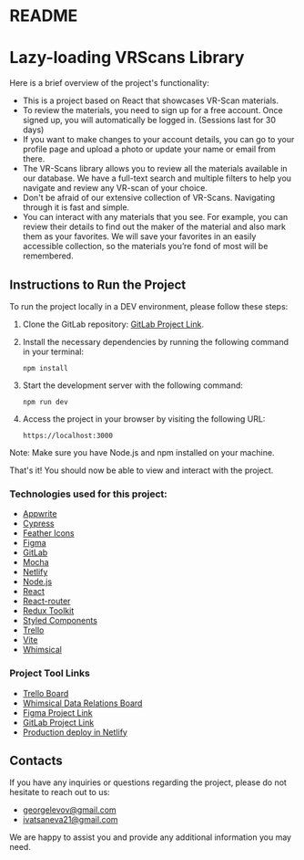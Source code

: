 # README

# Lazy-loading VRScans Library

Here is a brief overview of the project's functionality:

- This is a project based on React that showcases VR-Scan materials.
- To review the materials, you need to sign up for a free account. Once signed up, you will automatically be logged in. (Sessions last for 30 days)
- If you want to make changes to your account details, you can go to your profile page and upload a photo or update your name or email from there.
- The VR-Scans library allows you to review all the materials available in our database. We have a full-text search and multiple filters to help you navigate and review any VR-scan of your choice.
- Don't be afraid of our extensive collection of VR-Scans. Navigating through it is fast and simple.
- You can interact with any materials that you see. For example, you can review their details to find out the maker of the material and also mark them as your favorites. We will save your favorites in an easily accessible collection, so the materials you’re fond of most will be remembered.

## Instructions to Run the Project

To run the project locally in a DEV environment, please follow these steps:

1. Clone the GitLab repository: [GitLab Project Link](https://gitlab.com/ivatsaneva/lazy-loading-vrscans-library).
2. Install the necessary dependencies by running the following command in your terminal:

   ```
   npm install

   ```

3. Start the development server with the following command:

   ```
   npm run dev

   ```

4. Access the project in your browser by visiting the following URL:

   ```
   https://localhost:3000

   ```

Note: Make sure you have Node.js and npm installed on your machine.

That's it! You should now be able to view and interact with the project.

### Technologies used for this project:

- [Appwrite](https://appwrite.io/)
- [Cypress](https://www.cypress.io/)
- [Feather Icons](https://feathericons.com/)
- [Figma](https://www.figma.com/)
- [GitLab](https://gitlab.com/)
- [Mocha](https://mochajs.org/)
- [Netlify](https://www.netlify.com/)
- [Node.js](https://nodejs.org/)
- [React](https://reactjs.org/)
- [React-router](https://reactrouter.com/)
- [Redux Toolkit](https://redux-toolkit.js.org/)
- [Styled Components](https://styled-components.com/)
- [Trello](https://trello.com/)
- [Vite](https://vitejs.dev/)
- [Whimsical](https://whimsical.com/)

### Project Tool Links

- [Trello Board](https://trello.com/invite/b/ZptBuFQL/ATTI70579aa75cbcf8dfa3b117ba367bcc418BD7EF79/lazy-loading-project)
- [Whimsical Data Relations Board](https://whimsical.com/database-relationships-DGJT5HnKCjcMRcq7uSbF2b@VsSo8s35VKyo1rZvza7hCu)
- [Figma Project Link](https://www.figma.com/file/3diUaCcuZ1mZBFCvZEiNb7/Lazy-loading-VRScans)
- [GitLab Project Link](https://gitlab.com/ivatsaneva/lazy-loading-vrscans-library)
- [Production deploy in Netlify](https://luxury-malasada-09de67.netlify.app/)

## Contacts

If you have any inquiries or questions regarding the project, please do not hesitate to reach out to us:

- [georgelevov@gmail.com](mailto:georgelevov@gmail.com)
- [ivatsaneva21@gmail.com](mailto:ivatsaneva21@gmail.com)

We are happy to assist you and provide any additional information you may need.
